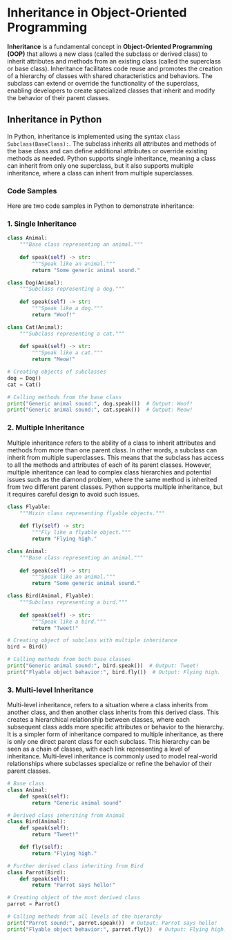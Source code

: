 # Inheritance in Object-Oriented Programming

**Inheritance** is a fundamental concept in **Object-Oriented Programming (OOP)** that allows a new class (called the subclass or derived class) to inherit attributes and methods from an existing class (called the superclass or base class). Inheritance facilitates code reuse and promotes the creation of a hierarchy of classes with shared characteristics and behaviors. The subclass can extend or override the functionality of the superclass, enabling developers to create specialized classes that inherit and modify the behavior of their parent classes.

## Inheritance in Python

In Python, inheritance is implemented using the syntax `class Subclass(BaseClass):`. The subclass inherits all attributes and methods of the base class and can define additional attributes or override existing methods as needed. Python supports single inheritance, meaning a class can inherit from only one superclass, but it also supports multiple inheritance, where a class can inherit from multiple superclasses.

### Code Samples

Here are two code samples in Python to demonstrate inheritance:

### 1. Single Inheritance

```python
class Animal:
    """Base class representing an animal."""
    
    def speak(self) -> str:
        """Speak like an animal."""
        return "Some generic animal sound."

class Dog(Animal):
    """Subclass representing a dog."""
    
    def speak(self) -> str:
        """Speak like a dog."""
        return "Woof!"

class Cat(Animal):
    """Subclass representing a cat."""
    
    def speak(self) -> str:
        """Speak like a cat."""
        return "Meow!"

# Creating objects of subclasses
dog = Dog()
cat = Cat()

# Calling methods from the base class
print("Generic animal sound:", dog.speak())  # Output: Woof!
print("Generic animal sound:", cat.speak())  # Output: Meow!
```

### 2. Multiple Inheritance

Multiple inheritance refers to the ability of a class to inherit attributes and methods from
more than one parent class. In other words, a subclass can inherit from multiple superclasses.
This means that the subclass has access to all the methods and attributes of each of its
parent classes. However, multiple inheritance can lead to complex class hierarchies and
potential issues such as the diamond problem, where the same method is inherited from two
different parent classes. Python supports multiple inheritance, but it requires careful design
to avoid such issues.

```python
class Flyable:
    """Mixin class representing flyable objects."""
    
    def fly(self) -> str:
        """Fly like a flyable object."""
        return "Flying high."

class Animal:
    """Base class representing an animal."""
    
    def speak(self) -> str:
        """Speak like an animal."""
        return "Some generic animal sound."

class Bird(Animal, Flyable):
    """Subclass representing a bird."""
    
    def speak(self) -> str:
        """Speak like a bird."""
        return "Tweet!"

# Creating object of subclass with multiple inheritance
bird = Bird()

# Calling methods from both base classes
print("Generic animal sound:", bird.speak())  # Output: Tweet!
print("Flyable object behavior:", bird.fly())  # Output: Flying high.
```

### 3. Multi-level Inheritance

Multi-level inheritance, refers to a situation where a class inherits from another class, and then another class inherits from this derived class. This creates a hierarchical relationship between classes, where each subsequent class adds more specific attributes or behavior to the hierarchy. It is a simpler form of inheritance compared to multiple inheritance, as there is only one direct parent class for each subclass. This hierarchy can be seen as a chain of classes, with each link representing a level of inheritance. Multi-level inheritance is commonly used to model real-world relationships where subclasses specialize or refine the behavior of their parent classes.

```py
# Base class
class Animal:
    def speak(self):
        return "Generic animal sound"

# Derived class inheriting from Animal
class Bird(Animal):
    def speak(self):
        return "Tweet!"

    def fly(self):
        return "Flying high."

# Further derived class inheriting from Bird
class Parrot(Bird):
    def speak(self):
        return "Parrot says hello!"

# Creating object of the most derived class
parrot = Parrot()

# Calling methods from all levels of the hierarchy
print("Parrot sound:", parrot.speak())  # Output: Parrot says hello!
print("Flyable object behavior:", parrot.fly())  # Output: Flying high.
```
